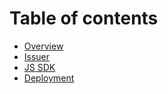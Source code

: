 # Table of contents

* [Overview](README.md)
* [Issuer](issuer.md)
* [JS SDK](js-sdk.md)
* [Deployment](deployment.md)
